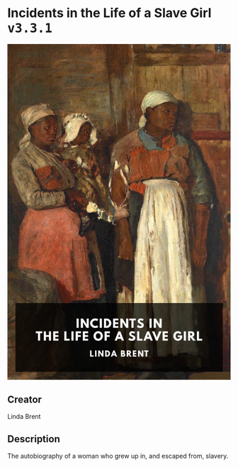 
# Incidents in the Life of a Slave Girl <kbd>v3.3.1</kbd>

<center>
  <img src="./cover-1024.jpg"/>
</center>

## Creator
Linda Brent

## Description
The autobiography of a woman who grew up in, and escaped from, slavery.
